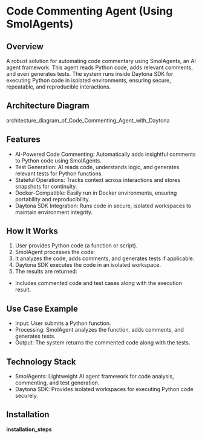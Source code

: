 # Code Commenting Agent (Using SmolAgents)

## Overview
A robust solution for automating code commentary using SmolAgents, an AI agent framework. This agent reads Python code, adds relevant comments, and even generates tests. The system runs inside Daytona SDK for executing Python code in isolated environments, ensuring secure, repeatable, and reproducible interactions.

## Architecture Diagram
architecture_diagram_of_Code_Commenting_Agent_with_Daytona

## Features
- AI-Powered Code Commenting: Automatically adds insightful comments to Python code using SmolAgents.
- Test Generation: AI reads code, understands logic, and generates relevant tests for Python functions.
- Stateful Operations: Tracks context across interactions and stores snapshots for continuity.
- Docker-Compatible: Easily run in Docker environments, ensuring portability and reproducibility.
- Daytona SDK Integration: Runs code in secure, isolated workspaces to maintain environment integrity.

## How It Works
1. User provides Python code (a function or script).
2. SmolAgent processes the code:
3. It analyzes the code, adds comments, and generates tests if applicable.
4. Daytona SDK executes the code in an isolated workspace.
5. The results are returned:
- Includes commented code and test cases along with the execution result.

## Use Case Example
- Input: User submits a Python function.
- Processing: SmolAgent analyzes the function, adds comments, and generates tests.
- Output: The system returns the commented code along with the tests.

## Technology Stack
- SmolAgents: Lightweight AI agent framework for code analysis, commenting, and test generation.
- Daytona SDK: Provides isolated workspaces for executing Python code securely.

## Installation
__installation_steps__